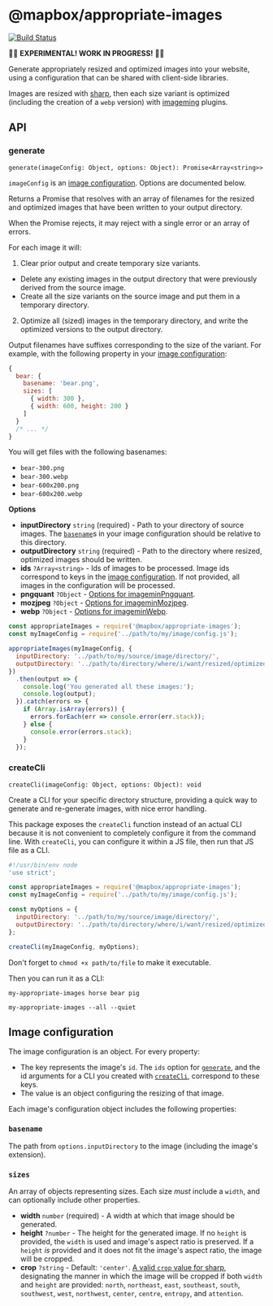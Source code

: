 # @mapbox/appropriate-images

[![Build Status](https://travis-ci.org/mapbox/appropriate-images.svg?branch=master)](https://travis-ci.org/mapbox/appropriate-images)

🚧🚧 **EXPERIMENTAL! WORK IN PROGRESS!** 🚧🚧

Generate appropriately resized and optimized images into your website, using a configuration that can be shared with client-side libraries.

Images are resized with [sharp](http://sharp.dimens.io/en/stable/), then each size variant is optimized (including the creation of a `webp` version) with [imageming](https://github.com/imagemin/imagemin) plugins.

## API

### generate

`generate(imageConfig: Object, options: Object): Promise<Array<string>>`

`imageConfig` is an [image configuration].
Options are documented below.

Returns a Promise that resolves with an array of filenames for the resized and optimized images that have been written to your output directory.

When the Promise rejects, it may reject with a single error or an array of errors.

For each image it will:

1. Clear prior output and create temporary size variants.
  - Delete any existing images in the output directory that were previously derived from the source image.
  - Create all the size variants on the source image and put them in a temporary directory.
2. Optimize all (sized) images in the temporary directory, and write the optimized versions to the output directory.

Output filenames have suffixes corresponding to the size of the variant.
For example, with the following property in your [image configuration]:

```js
{
  bear: {
    basename: 'bear.png',
    sizes: [
      { width: 300 },
      { width: 600, height: 200 }
    ]
  }
  /* ... */
}
```

You will get files with the following basenames:

- `bear-300.png`
- `bear-300.webp`
- `bear-600x200.png`
- `bear-600x200.webp`

**Options**

- **inputDirectory** `string` (required) - Path to your directory of source images.
  The [`basename`]s in your image configuration should be relative to this directory.
- **outputDirectory** `string` (required) - Path to the directory where resized, optimized images should be written.
- **ids** `?Array<string>` - Ids of images to be processed.
  Image ids correspond to keys in the [image configuration].
  If not provided, all images in the configuration will be processed.
- **pngquant** `?Object` - [Options for imageminPngquant](https://github.com/imagemin/imagemin-pngquant#options).
- **mozjpeg** `?Object` - [Options for imageminMozjpeg](https://github.com/imagemin/imagemin-mozjpeg#options).
- **webp** `?Object` - [Options for imageminWebp](https://github.com/imagemin/imagemin-webp#options).

```js
const appropriateImages = require('@mapbox/appropriate-images');
const myImageConfig = require('../path/to/my/image/config.js');

appropriateImages(myImageConfig, {
  inputDirectory: '../path/to/my/source/image/directory/',
  outputDirectory: '../path/to/directory/where/i/want/resized/optimized/images/'
})
  .then(output => {
    console.log('You generated all these images:');
    console.log(output);
  }).catch(errors => {
    if (Array.isArray(errors)) {
      errors.forEach(err => console.error(err.stack));
    } else {
      console.error(errors.stack);
    }
  });
```

### createCli

`createCli(imageConfig: Object, options: Object): void`

Create a CLI for your specific directory structure, providing a quick way to generate and re-generate images, with nice error handling.

This package exposes the `createCli` function instead of an actual CLI because it is not convenient to completely configure it from the command line.
With `createCli`, you can configure it within a JS file, then run that JS file as a CLI.

```js
#!/usr/bin/env node
'use strict';

const appropriateImages = require('@mapbox/appropriate-images');
const myImageConfig = require('../path/to/my/image/config.js');

const myOptions = {
  inputDirectory: '../path/to/my/source/image/directory/',
  outputDirectory: '../path/to/directory/where/i/want/resized/optimized/images/'
};

createCli(myImageConfig, myOptions);
```

Don't forget to `chmod +x path/to/file` to make it executable.

Then you can run it as a CLI:

```
my-appropriate-images horse bear pig

my-appropriate-images --all --quiet
```

## Image configuration

The image configuration is an object. For every property:

- The key represents the image's `id`.
  The `ids` option for [`generate`], and the id arguments for a CLI you created with [`createCli`], correspond to these keys.
- The value is an object configuring the resizing of that image.

Each image's configuration object includes the following properties:

### `basename`

The path from `options.inputDirectory` to the image (including the image's extension).

### `sizes`

An array of objects representing sizes. Each size *must* include a `width`, and can optionally include other properties.

- **width** `number` (required) - A width at which that image should be generated.
- **height** `?number` - The height for the generated image.
  If no `height` is provided, the `width` is used and image's aspect ratio is preserved.
  If a `height` *is* provided and it does not fit the image's aspect ratio, the image will be cropped.
- **crop** `?string` - Default: `'center'`. [A valid `crop` value for sharp](http://sharp.dimens.io/en/stable/api-resize/#crop), designating the manner in which the image will be cropped if both `width` and `height` are provided: `north`, `northeast`, `east`, `southeast`, `south`, `southwest`, `west`, `northwest`, `center`, `centre`, `entropy`, and `attention`.

[`generate`]: #generate
[`createCli`]: #createcli
[image configuration]: #imageconfiguration
[`basename`]: #basename
